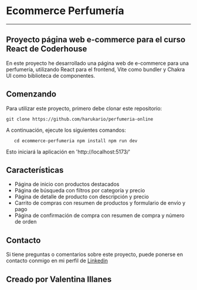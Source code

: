 # Ecommerce Perfumería

---
## Proyecto página web e-commerce para el curso React de Coderhouse

En este proyecto he desarrollado una página web de e-commerce para una perfumería, utilizando React para el frontend, Vite como bundler y Chakra UI como biblioteca de componentes.

## Comenzando 

Para utilizar este proyecto, primero debe clonar este repositorio:

`git clone https://github.com/harukario/perfumeria-online`

A continuación, ejecute los siguientes comandos:

`   cd ecommerce-perfumeria
    npm install
    npm run dev`

Esto iniciará la aplicación en 'http://localhost:5173/'

## Características 

- Página de inicio con productos destacados
- Página de búsqueda con filtros por categoría y precio
- Página de detalle de producto con descripción y precio
- Carrito de compras con resumen de productos y formulario de envío y pago
- Página de confirmación de compra con resumen de compra y número de orden

## Contacto

Si tiene preguntas o comentarios sobre este proyecto, puede ponerse en contacto conmigo en mi perfil de [Linkedin](https://www.linkedin.com/in/valentina-illanes/)

## Creado por Valentina Illanes

